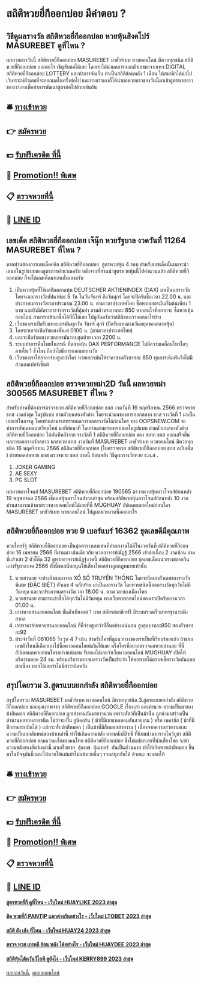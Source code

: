 # สถิติหวยยี่กีออกบ่อย มีคำตอบ ?
## วิธีดูผลรางวัล สถิติหวยยี่กีออกบ่อย หวยหุ้นสิงคโปร์ MASUREBET ดูที่ไหน ?
ผลหวยลาววันนี้ สถิติหวยยี่กีออกบ่อย MASUREBET มาชัวร์เบท หวยออนไลน์ มีหวยทุกชนิด สถิติหวยยี่กีออกบ่อย ออกอะไร เชิญรับชมได้เลย โดยเราได้นำผลการออกตัวเลขมาจากเพจ DIGITAL สถิติหวยยี่กีออกบ่อย LOTTERY และทำการจัดเก็บ ทำเป็นสถิติย้อนหลัง 1 เดือน ให้สมาชิกได้นำไปเวิเคราะห์ตัวเลขที่จะออกผลในครั้งต่อไป และทางเราเองก็ได้นำผลหวยลาวของวันนี้มาเข้าสูตรหวยลาวของเราเองเพื่อทำการพัฒนาสูตรต่อไปด้วยเช่นกัน

## 🛎 [ทางเข้าหวย](https://bit.ly/3BG5bNw)
## 👉 [สมัครหวย](https://bit.ly/3BG5bNw)
## 💵 [รับฟรีเครดิต ที่นี้](https://bit.ly/3C3mvgS)
## 👑 [Promotion!! พิเศษ](https://bit.ly/3C3mvgS)
## 📋 [ตรวจหวยที่นี้](https://bit.ly/3C3mvgS)
## 📱 [LINE ID](https://bit.ly/3C3mvgS)

## เลขเด็ด สถิติหวยยี่กีออกบ่อย เจ๊นุ๊ก หวยรัฐบาล งวดวันที่ 11264 MASUREBET ที่ไหน ?
หากท่านต้องการเลขเด็ดคลิก สถิติหวยยี่กีออกบ่อย  สูตรหวยหุ้น 4 รอบ
สำหรับเลขเด็ดนั้นผมจะนำเสนอในรูปแบบของสูตรการคำนวณครับ หลังจากที่ท่านนำสูตรหวยหุ้นนี้ไปคำนวนแล้ว สถิติหวยยี่กีออกบ่อย ก็จะได้เลขเด็ดมาเล่นนั่นเองครับ
1. เป็นหวยหุ้นที่ใช้ผลปิดตลาดหุ้น DEUTSCHER AKTIENINDEX (DAX) มาเป็นผลรางวัล โดยจะออกรางวัลสัปดาห์ละ 5 วัน ในวันจันทร์ ถึงวันศุกร์ โดยจะปิดรับซื้อเวลา 22.00 น. และประกาศผลรางวัลเวลาประมาณ 23.00 น. ตามเวลาประเทศไทย ซื้อหวยเยอรมันเริ่มต้นเพียง 1 บาท และยังมีอัตราการจ่ายรางวัลที่คุ้มค่า สามตัวตรงบาทละ 850 หากสนใจที่อยากจะ ซื้อหวยหุ้นออนไลน์ สามารถเข้ามาซื้อได้ที่นี่ได้เลย ไปดูกันครับว่าสถิติของเราออกอะไรบ้าง
2. เว็บของเราเปิดรับแทงเยอรมันทุกวัน จันทร์ ศุกร์ (ปิดรับแทงตามวันหยุดของตลาดหุ้น)
3. โดยระบบจะเปิดรับแทงตั้งแต่ 0100 น. (ตามเวลาประเทศไทย)
4. และจะปิดรับแทงหวยเยอรมันรอบสุดท้าย เวลา 2200 น.
5. ระบบทำการคืนโพยในกรณี ที่ตลาดหุ้น DAX PERFORMANCE ไม่มีความเคลื่อนไหวใดๆ ภายใน 1 ชั่วโมง ถือว่าไม่มีการออกผลรางวัล
6. เว็บของเราให้ราคาจ่ายสูงกว่าใคร หวยเยอรมันให้ราคาสามตัวบาทละ 850 ทุกการเดิมพันจึงไม่มีส่วนลดเปอร์เซ็นต์

## สถิติหวยยี่กีออกบ่อย ตรวจหวยพม่า2D วันนี้ ผลหวยพม่า 300565 MASUREBET ที่ไหน ?
สำหรับท่านที่ต้องการตรวจหวย สถิติหวยยี่กีออกบ่อย ธกส งวดวันที่ 16 พฤศจิกายน 2566 ตรวจหวย ธกส งวดล่าสุด ในรูปแบบ สามตัวบนสองตัวล่าง โดยจะนำผลของการออกสลาก ธกส รางวัลที่ 1 มาเป็นเกณฑ์ในการดู โดยท่านสามารถทราบผลการออกรางวัลได้ก่อนใคร ทาง OOPSNEW.COM จะทำการอัพเดทแบบเรียลไทม์ นาทีต่อนาที โดยท่านสามารถทราบผลในรูปแบบ สามตัวบนสองตัวล่าง สถิติหวยยี่กีออกบ่อย ได้ทันทีหลังจาก รางวัลที่ 1 สถิติหวยยี่กีออกบ่อย ของ สลาก ธกส ออกเสร็จสิ้น
ผลการออกรางวัลสลาก ธกสหวย ธกส งวดวันที่ MASUREBET มาชัวร์เบท หวยออนไลน์ มีหวยทุกชนิด 16 พฤศจิกายน 2566 สถิติหวยยี่กีออกบ่อย (ใบตรวจหวย สถิติหวยยี่กีออกบ่อย ธกส ฉบับเต็ม )
 ถ่ายทอดสดหวย ธกส ตรวจหวย ธกส งวดนี้ ย้อนหลัง 
วิธีดูผลรางวัลหวย ธ.ก.ส .
1. JOKER GAMING
2. AE SEXY
3. PG SLOT

ผลหวยดาวโจนส์ MASUREBET สถิติหวยยี่กีออกบ่อย 190565 ตรวจหวยหุ้นดาวโจนส์ย้อนหลัง 19 พฤษภาคม 2566 เช็คผลหุ้นดาวโจนส์งวดล่าสุด พร้อมสถิติหวยหุ้นดาวโจนส์ย้อนหลัง 10 งวด ท่านสามารถเข้ามาตรวจหวยออนไลน์ได้เลยที่นี่ MUGHUAY อัปเดตผลสดใหม่ก่อนใคร MASUREBET มาชัวร์เบท หวยออนไลน์ ไปดูผลหวยงวดนี้ออกอะไร

## สถิติหวยยี่กีออกบ่อย หวย 9 เบอร์แบร์ 16362 ชุดเลขดีมีคุณภาพ
หวยไทยรัฐ สถิติหวยยี่กีออกบ่อย เป็นชุดตารางเลขเด่นที่ทำผลงานได้ดีในงวดวันที่ สถิติหวยยี่กีออกบ่อย 16 เมษายน 2566 ที่ผ่านมา เช่นเดียวกับ หวยอาจารย์ณัฏฐ์ 2566 เข้าต่อเนื่อง 2 งวดซ้อน งวดที่แล้วเข้า 2 ตัวโต๊ด 32 ดูหวยอาจารย์ณัฏฐ์งวดนี้ สถิติหวยยี่กีออกบ่อย ชุดเลขเด็ดแนวทางสลากกินแบ่งรัฐบาลงวด 2566 ทั้งนี้ขอสนับสนุนให้เสี่ยงโชคอย่างถูกกฎหมายเท่านั้น
1. หวยฮานอย จะอ้างอิงผลมาจาก XỔ SỐ TRUYỀN THỐNG โดยจะยึดเอาตัวเลขของรางวัลพิเศษ (ĐẶC BIỆT) ตัวเลข 4 หลักท้าย มาเป็นผลรางวัล โดยหวยชนิดนี้ออกรางวัลทุกวันไม่มีวันหยุด และจะประกาศผลรางวัลเวลา 18.00 น. ตามเวลาของเมืองไทย
2. หวยฮานอย สามารถเข้าซื้อได้ทุกวันไม่มีวันหยุด ทางเว็บหวยออนไลน์ของเราเปิดรับแทงเวลา 01.00 น.
3. แทงหวยฮานอยออนไลน์ ขั้นต่ำเพียงแค่ 1 บาท สมัครสมาชิกฟรี มีระบบรวดเร็วมาตรฐานระดับสากล
4. เรทราคาจ่ายหวยฮานอยออนไลน์ ที่นี่จ่ายสูงกว่าที่อื่นอย่างแน่นอน สูงสุดบาทละ850 สองตัวบาทละ92
5. ประจำวันที่ 061065 วิ่ง รูด 4 7 เน้น สำหรับใครที่ดูแนวทางของเราเป็นที่เรียบร้อยแล้ว ถ้าชอบเลขตัวไหนก็เลือกเอาไปซื้อหวยออนไลยน์กันได้เลย หรือใครที่อยากตรวจผลหวยฮานอย ที่นี่อัปเดตผลหวยก่อนใครอย่างแน่นอน รับรองได้เลยว่าเว็บหวยออนไลน์ MUGHUAY เปิดให้บริการตลอด 24 ชม. พร้อมบริการตรวจผลรางวัลเป็นประจำ ให้คอหวยได้ตรวจเช็ครางวัลกันแบบต่อเนื่อง บอกได้เลยว่าไม่มีคำว่าผิดหวัง

## สรุปโดยรวม 3.สูตรแบบยกกำลัง สถิติหวยยี่กีออกบ่อย
สรุปโดยรวม MASUREBET มาชัวร์เบท หวยออนไลน์ มีหวยทุกชนิด 3.สูตรแบบยกกำลัง สถิติหวยยี่กีออกบ่อย ขอบคุณภาพจาก สถิติหวยยี่กีออกบ่อย GOOGLE
เรื่องเล่า และตำนาน ความเป็นมาของ ม้าสีหมอก สถิติหวยยี่กีออกบ่อย ถูกเล่าขานกันมายาวนาน เพราะสัตว์ที่เป็นม้านั้น ถูกนำมาสร้างเป็นตำนานหลากหลายชนิด ไม่ว่าจะเป็น ยูนิคอร์น ( ม้าที่มีเขาแหลมคมอันสวยงาม ) หรือ เพคาซัส ( ม้าที่มีปีกสามารถบินได้ ) แม้กระทั่ง ม้าสีหมอก ( เป็นม้าที่มีสีหมอกสวยงาม ) เนื่องจากความสวยงามและความเป็นเอกลักษณ์ของม้าเหล่านี้ ทำให้เกิดความขลัง ความศักดิ์สิทธิ์ ที่นิยมนำมากราบไหว้บูชา สถิติหวยยี่กีออกบ่อย ตามความเชื่อของคนไทย สถิติหวยยี่กีออกบ่อย ซึ่งไม่แปลกเลยที่นักเสี่ยงโชค จะนำความขลังของสัตว์เหล่านี้ มาเกร็งหวย  ลุ้นเลข  ลุ้นเบอร์  กันเป็นส่วนมาก ทำให้เกิดหวยม้าสีหมอก ขึ้นมาในปัจจุบันนี้ และให้หวยได้แม่นยำไม่แพ้หวยอื่นๆ รวมสนุกกันได้ ด้วยนะ จะบอกให้

## 🛎 [ทางเข้าหวย](https://bit.ly/3BG5bNw)
## 👉 [สมัครหวย](https://bit.ly/3BG5bNw)
## 💵 [รับฟรีเครดิต ที่นี้](https://bit.ly/3C3mvgS)
## 👑 [Promotion!! พิเศษ](https://bit.ly/3C3mvgS)
## 📋 [ตรวจหวยที่นี้](https://bit.ly/3C3mvgS)
## 📱 [LINE ID](https://bit.ly/3C3mvgS)

#### [สูตรหวยยี่กี ดูที่ไหน - เว็บใหม่ HUAYLIKE 2023 ล่าสุด](https://atom.io/themes/สูตรหวยยี่กี%20ดูที่ไหน%20-%20เว็บใหม่%20huaylike%202023%20ล่าสุด)
#### [ติด หวยยี่กี PANTIP แตกต่างกันอย่างไร - เว็บใหม่ LTOBET 2023 ล่าสุด](https://atom.io/themes/ติด%20หวยยี่กี%20pantip%20แตกต่างกันอย่างไร%20-%20เว็บใหม่%20ltobet%202023%20ล่าสุด)
#### [สถิติ อัง เส้ง ที่ไหน - เว็บใหม่ HUAY24 2023 ล่าสุด](https://atom.io/themes/สถิติ%20อัง%20เส้ง%20ที่ไหน%20-%20เว็บใหม่%20huay24%202023%20ล่าสุด)
#### [ตรวจ หวย เกาหลี ย้อน หลัง ได้อย่างไร - เว็บใหม่ HUAYDEE 2023 ล่าสุด](https://atom.io/themes/ตรวจ%20หวย%20เกาหลี%20ย้อน%20หลัง%20ได้อย่างไร%20-%20เว็บใหม่%20huaydee%202023%20ล่าสุด)
#### [สถิติหุ้นไต้หวันวีไอพี ดูยังไง - เว็บใหม่ KERRY899 2023 ล่าสุด](https://atom.io/themes/สถิติหุ้นไต้หวันวีไอพี%20ดูยังไง%20-%20เว็บใหม่%20kerry899%202023%20ล่าสุด)

[ผลบอลวันนี้](https://siamsport.tv "ผลบอลวันนี้"), [ดูบอลออนไลน์](https://siamsport.tv/ดูบอลสด "ดูบอลออนไลน์")